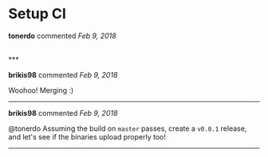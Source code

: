 # Setup CI

**tonerdo** commented *Feb 9, 2018*


<br />
***


**brikis98** commented *Feb 9, 2018*

Woohoo! Merging :)
***

**brikis98** commented *Feb 9, 2018*

@tonerdo Assuming the build on `master` passes, create a `v0.0.1` release, and let's see if the binaries upload properly too!
***

